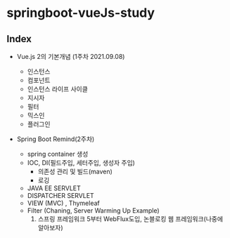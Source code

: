 # springboot-vueJs-study

## Index
- Vue.js 2의 기본개념 (1주차 2021.09.08)
    - 인스턴스
    - 컴포넌트
    - 인스턴스 라이프 사이클
    - 지시자
    - 필터
    - 믹스인
    - 플러그인

    
    
- Spring Boot Remind(2주차)
    - spring container 생성
    - IOC, DI(필드주입, 세터주입, 생성자 주입)
        - 의존성 관리 및 빌드(maven)
        - 로깅
    - JAVA EE SERVLET 
    - DISPATCHER SERVLET
    - VIEW (MVC) , Thymeleaf 
    - Filter (Chaning, Server Warming Up Example)
        1. 스프링 프레임워크 5부터 WebFlux도입, 논블로킹 웹 프레임워크(나중에 알아보자)
    
    
    
